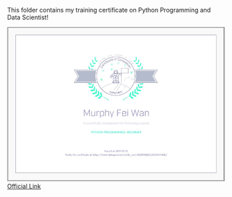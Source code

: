 This folder contains my training certificate on Python Programming and Data Scientist!

![Certificate of Python Programming:Beginner!](https://github.com/MurphyWan/Data_Scientist/blob/master/DataScientistCourse/Certificate/certificate_Python_beginner.jpg)
[Official Link](https://www.dataquest.io/view_cert/4D2N9Q2GG3S5X4VIVB8L/)
